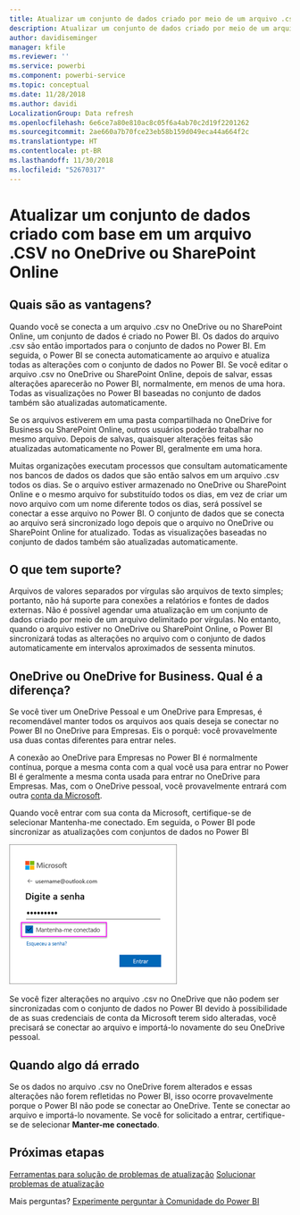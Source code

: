 ```yaml
---
title: Atualizar um conjunto de dados criado por meio de um arquivo .csv (valor separado por vírgulas) no OneDrive
description: Atualizar um conjunto de dados criado por meio de um arquivo .csv (valor separado por vírgulas) no OneDrive
author: davidiseminger
manager: kfile
ms.reviewer: ''
ms.service: powerbi
ms.component: powerbi-service
ms.topic: conceptual
ms.date: 11/28/2018
ms.author: davidi
LocalizationGroup: Data refresh
ms.openlocfilehash: 6e6ce7a80e810ac8c05f6a4ab70c2d19f2201262
ms.sourcegitcommit: 2ae660a7b70fce23eb58b159d049eca44a664f2c
ms.translationtype: HT
ms.contentlocale: pt-BR
ms.lasthandoff: 11/30/2018
ms.locfileid: "52670317"
---
```

# <a name="refresh-a-dataset-created-from-a-csv-file-on-onedrive-or-sharepoint-online"></a>Atualizar um conjunto de dados criado com base em um arquivo .CSV no OneDrive ou SharePoint Online
## <a name="what-are-the-advantages"></a>Quais são as vantagens?
Quando você se conecta a um arquivo .csv no OneDrive ou no SharePoint Online, um conjunto de dados é criado no Power BI. Os dados do arquivo .csv são então importados para o conjunto de dados no Power BI. Em seguida, o Power BI se conecta automaticamente ao arquivo e atualiza todas as alterações com o conjunto de dados no Power BI. Se você editar o arquivo .csv no OneDrive ou SharePoint Online, depois de salvar, essas alterações aparecerão no Power BI, normalmente, em menos de uma hora. Todas as visualizações no Power BI baseadas no conjunto de dados também são atualizadas automaticamente.

Se os arquivos estiverem em uma pasta compartilhada no OneDrive for Business ou SharePoint Online, outros usuários poderão trabalhar no mesmo arquivo. Depois de salvas, quaisquer alterações feitas são atualizadas automaticamente no Power BI, geralmente em uma hora.

Muitas organizações executam processos que consultam automaticamente nos bancos de dados os dados que são então salvos em um arquivo .csv todos os dias. Se o arquivo estiver armazenado no OneDrive ou SharePoint Online e o mesmo arquivo for substituído todos os dias, em vez de criar um novo arquivo com um nome diferente todos os dias, será possível se conectar a esse arquivo no Power BI. O conjunto de dados que se conecta ao arquivo será sincronizado logo depois que o arquivo no OneDrive ou SharePoint Online for atualizado. Todas as visualizações baseadas no conjunto de dados também são atualizadas automaticamente.

## <a name="whats-supported"></a>O que tem suporte?
Arquivos de valores separados por vírgulas são arquivos de texto simples; portanto, não há suporte para conexões a relatórios e fontes de dados externas. Não é possível agendar uma atualização em um conjunto de dados criado por meio de um arquivo delimitado por vírgulas. No entanto, quando o arquivo estiver no OneDrive ou SharePoint Online, o Power BI sincronizará todas as alterações no arquivo com o conjunto de dados automaticamente em intervalos aproximados de sessenta minutos.

## <a name="onedrive-or-onedrive-for-business-whats-the-difference"></a>OneDrive ou OneDrive for Business. Qual é a diferença?
Se você tiver um OneDrive Pessoal e um OneDrive para Empresas, é recomendável manter todos os arquivos aos quais deseja se conectar no Power BI no OneDrive para Empresas. Eis o porquê: você provavelmente usa duas contas diferentes para entrar neles.

A conexão ao OneDrive para Empresas no Power BI é normalmente contínua, porque a mesma conta com a qual você usa para entrar no Power BI é geralmente a mesma conta usada para entrar no OneDrive para Empresas. Mas, com o OneDrive pessoal, você provavelmente entrará com outra [conta da Microsoft](https://account.microsoft.com).

Quando você entrar com sua conta da Microsoft, certifique-se de selecionar Mantenha-me conectado. Em seguida, o Power BI pode sincronizar as atualizações com conjuntos de dados no Power BI

![](media/refresh-csv-file-onedrive/refresh_signin_keepmesignedin.png)

Se você fizer alterações no arquivo .csv no OneDrive que não podem ser sincronizadas com o conjunto de dados no Power BI devido à possibilidade de as suas credenciais de conta da Microsoft terem sido alteradas, você precisará se conectar ao arquivo e importá-lo novamente do seu OneDrive pessoal.

## <a name="when-things-go-wrong"></a>Quando algo dá errado
Se os dados no arquivo .csv no OneDrive forem alterados e essas alterações não forem refletidas no Power BI, isso ocorre provavelmente porque o Power BI não pode se conectar ao OneDrive. Tente se conectar ao arquivo e importá-lo novamente. Se você for solicitado a entrar, certifique-se de selecionar **Manter-me conectado**.

## <a name="next-steps"></a>Próximas etapas
[Ferramentas para solução de problemas de atualização](service-gateway-onprem-tshoot.md)
[Solucionar problemas de atualização](refresh-troubleshooting-refresh-scenarios.md)

Mais perguntas? [Experimente perguntar à Comunidade do Power BI](https://community.powerbi.com/)

